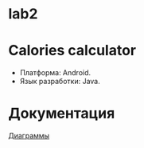 # lab2
# Calories calculator
+ Платформа: Android.
+ Язык разработки: Java.

# Документация

[Диаграммы](https://github.com/policenomercy/lab2/blob/master/Diagrams/Diagrams.md)
